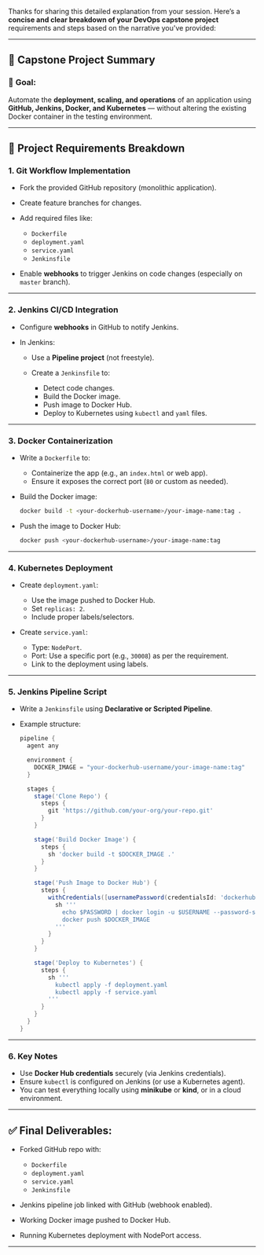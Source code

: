 Thanks for sharing this detailed explanation from your session. Here’s a **concise and clear breakdown of your DevOps capstone project** requirements and steps based on the narrative you've provided:

---

## 🔧 **Capstone Project Summary**

### 🎯 **Goal**:

Automate the **deployment, scaling, and operations** of an application using **GitHub, Jenkins, Docker, and Kubernetes** — without altering the existing Docker container in the testing environment.

---

## 📝 **Project Requirements Breakdown**

### **1. Git Workflow Implementation**

* Fork the provided GitHub repository (monolithic application).
* Create feature branches for changes.
* Add required files like:

  * `Dockerfile`
  * `deployment.yaml`
  * `service.yaml`
  * `Jenkinsfile`
* Enable **webhooks** to trigger Jenkins on code changes (especially on `master` branch).

---

### **2. Jenkins CI/CD Integration**

* Configure **webhooks** in GitHub to notify Jenkins.
* In Jenkins:

  * Use a **Pipeline project** (not freestyle).
  * Create a `Jenkinsfile` to:

    * Detect code changes.
    * Build the Docker image.
    * Push image to Docker Hub.
    * Deploy to Kubernetes using `kubectl` and `yaml` files.

---

### **3. Docker Containerization**

* Write a `Dockerfile` to:

  * Containerize the app (e.g., an `index.html` or web app).
  * Ensure it exposes the correct port (`80` or custom as needed).
* Build the Docker image:

  ```sh
  docker build -t <your-dockerhub-username>/your-image-name:tag .
  ```
* Push the image to Docker Hub:

  ```sh
  docker push <your-dockerhub-username>/your-image-name:tag
  ```

---

### **4. Kubernetes Deployment**

* Create `deployment.yaml`:

  * Use the image pushed to Docker Hub.
  * Set `replicas: 2`.
  * Include proper labels/selectors.

* Create `service.yaml`:

  * Type: `NodePort`.
  * Port: Use a specific port (e.g., `30008`) as per the requirement.
  * Link to the deployment using labels.

---

### **5. Jenkins Pipeline Script**

* Write a `Jenkinsfile` using **Declarative or Scripted Pipeline**.
* Example structure:

  ```groovy
  pipeline {
    agent any

    environment {
      DOCKER_IMAGE = "your-dockerhub-username/your-image-name:tag"
    }

    stages {
      stage('Clone Repo') {
        steps {
          git 'https://github.com/your-org/your-repo.git'
        }
      }

      stage('Build Docker Image') {
        steps {
          sh 'docker build -t $DOCKER_IMAGE .'
        }
      }

      stage('Push Image to Docker Hub') {
        steps {
          withCredentials([usernamePassword(credentialsId: 'dockerhub-creds', usernameVariable: 'USERNAME', passwordVariable: 'PASSWORD')]) {
            sh '''
              echo $PASSWORD | docker login -u $USERNAME --password-stdin
              docker push $DOCKER_IMAGE
            '''
          }
        }
      }

      stage('Deploy to Kubernetes') {
        steps {
          sh '''
            kubectl apply -f deployment.yaml
            kubectl apply -f service.yaml
          '''
        }
      }
    }
  }
  ```

---

### **6. Key Notes**

* Use **Docker Hub credentials** securely (via Jenkins credentials).
* Ensure `kubectl` is configured on Jenkins (or use a Kubernetes agent).
* You can test everything locally using **minikube** or **kind**, or in a cloud environment.

---

## ✅ Final Deliverables:

* Forked GitHub repo with:

  * `Dockerfile`
  * `deployment.yaml`
  * `service.yaml`
  * `Jenkinsfile`
* Jenkins pipeline job linked with GitHub (webhook enabled).
* Working Docker image pushed to Docker Hub.
* Running Kubernetes deployment with NodePort access.

---
